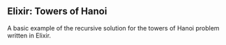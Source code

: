 ## Elixir: Towers of Hanoi
A basic example of the recursive solution for the towers of Hanoi problem
written in Elixir.

